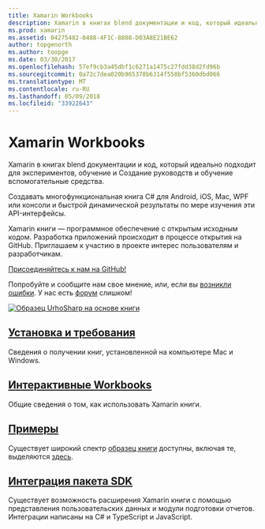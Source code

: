 ```yaml
---
title: Xamarin Workbooks
description: Xamarin в книгах blend документации и код, который идеально подходит для экспериментов, обучение и Создание руководств и обучение вспомогательные средства.
ms.prod: xamarin
ms.assetid: 04275482-0488-4F1C-8808-D03A8E21BE62
author: topgenorth
ms.author: toopge
ms.date: 03/30/2017
ms.openlocfilehash: 57ef9cb3a45dbf1c6271a1475c27fdd38d2fd96b
ms.sourcegitcommit: 0a72c7dea020b965378b6314f558bf5360dbd066
ms.translationtype: MT
ms.contentlocale: ru-RU
ms.lasthandoff: 05/09/2018
ms.locfileid: "33922643"
---
```

# <a name="xamarin-workbooks"></a>Xamarin Workbooks

Xamarin в книгах blend документации и код, который идеально подходит для экспериментов, обучение и Создание руководств и обучение вспомогательные средства.

Создавать многофункциональная книга C# для Android, iOS, Mac, WPF или консоли и быстрой динамической результаты по мере изучения эти API-интерфейсы.

Xamarin книги — программное обеспечение с открытым исходным кодом. Разработка приложений происходит в процессе открытия на GitHub. Приглашаем к участию в проекте интерес пользователям и разработчикам.

<a class="github-button" href="https://github.com/Microsoft/workbooks" data-size="large" aria-label="View Microsoft/workbooks on GitHub">Присоединяйтесь к нам на GitHub!</a>

Попробуйте и сообщите нам свое мнение, или, если вы [возникли ошибки](~/tools/workbooks/install.md#reporting-bugs). У нас есть [форум](https://forums.xamarin.com/categories/inspector) слишком!

[![](images/interactive-1.0.0-urho-planet-earth-small.png "Образец UrhoSharp на основе книги")](images/interactive-1.0.0-urho-planet-earth.png#lightbox)

## <a name="installation-and-requirementsinstallmd"></a>[Установка и требования](install.md)

Сведения о получении книг, установленной на компьютере Mac и Windows.

## <a name="interactive-workbooksworkbookmd"></a>[Интерактивные Workbooks](workbook.md)

Общие сведения о том, как использовать Xamarin книги.

## <a name="samplessamplesindexmd"></a>[Примеры](samples/index.md)

Существует широкий спектр [образец книги](https://developer.xamarin.com/workbooks/) доступны, включая те, выделяются [здесь](samples/index.md).

## <a name="integration-sdksdkindexmd"></a>[Интеграция пакета SDK](sdk/index.md)

Существует возможность расширения Xamarin книги с помощью представления пользовательских данных и модули подготовки отчетов. Интеграции написаны на C# и TypeScript и JavaScript.

<script async defer src="https://buttons.github.io/buttons.js"></script>
